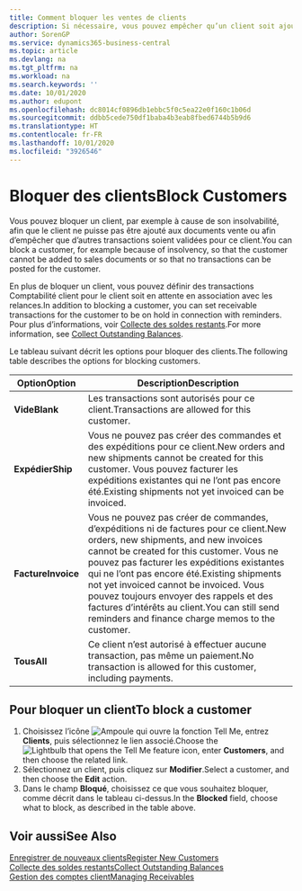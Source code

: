 ```yaml
---
title: Comment bloquer les ventes de clients
description: Si nécessaire, vous pouvez empêcher qu’un client soit ajouté aux documents de vente et d’autres transactions de vente.
author: SorenGP
ms.service: dynamics365-business-central
ms.topic: article
ms.devlang: na
ms.tgt_pltfrm: na
ms.workload: na
ms.search.keywords: ''
ms.date: 10/01/2020
ms.author: edupont
ms.openlocfilehash: dc8014cf0896db1ebbc5f0c5ea22e0f160c1b06d
ms.sourcegitcommit: ddbb5cede750df1baba4b3eab8fbed6744b5b9d6
ms.translationtype: HT
ms.contentlocale: fr-FR
ms.lasthandoff: 10/01/2020
ms.locfileid: "3926546"
---
```

# <a name="block-customers"></a><span data-ttu-id="776b9-103">Bloquer des clients</span><span class="sxs-lookup"><span data-stu-id="776b9-103">Block Customers</span></span>
<span data-ttu-id="776b9-104">Vous pouvez bloquer un client, par exemple à cause de son insolvabilité, afin que le client ne puisse pas être ajouté aux documents vente ou afin d’empêcher que d’autres transactions soient validées pour ce client.</span><span class="sxs-lookup"><span data-stu-id="776b9-104">You can block a customer, for example because of insolvency, so that the customer cannot be added to sales documents or so that no transactions can be posted for the customer.</span></span>

<span data-ttu-id="776b9-105">En plus de bloquer un client, vous pouvez définir des transactions Comptabilité client pour le client soit en attente en association avec les relances.</span><span class="sxs-lookup"><span data-stu-id="776b9-105">In addition to blocking a customer, you can set receivable transactions for the customer to be on hold in connection with reminders.</span></span> <span data-ttu-id="776b9-106">Pour plus d’informations, voir [Collecte des soldes restants](receivables-collect-outstanding-balances.md).</span><span class="sxs-lookup"><span data-stu-id="776b9-106">For more information, see [Collect Outstanding Balances](receivables-collect-outstanding-balances.md).</span></span>   

<span data-ttu-id="776b9-107">Le tableau suivant décrit les options pour bloquer des clients.</span><span class="sxs-lookup"><span data-stu-id="776b9-107">The following table describes the options for blocking customers.</span></span>  

|<span data-ttu-id="776b9-108">Option</span><span class="sxs-lookup"><span data-stu-id="776b9-108">Option</span></span>|<span data-ttu-id="776b9-109">Description</span><span class="sxs-lookup"><span data-stu-id="776b9-109">Description</span></span>|  
|--------------------|------------|  
|<span data-ttu-id="776b9-110">**Vide**</span><span class="sxs-lookup"><span data-stu-id="776b9-110">**Blank**</span></span>|<span data-ttu-id="776b9-111">Les transactions sont autorisés pour ce client.</span><span class="sxs-lookup"><span data-stu-id="776b9-111">Transactions are allowed for this customer.</span></span>|
|<span data-ttu-id="776b9-112">**Expédier**</span><span class="sxs-lookup"><span data-stu-id="776b9-112">**Ship**</span></span>|<span data-ttu-id="776b9-113">Vous ne pouvez pas créer des commandes et des expéditions pour ce client.</span><span class="sxs-lookup"><span data-stu-id="776b9-113">New orders and new shipments cannot be created for this customer.</span></span> <span data-ttu-id="776b9-114">Vous pouvez facturer les expéditions existantes qui ne l’ont pas encore été.</span><span class="sxs-lookup"><span data-stu-id="776b9-114">Existing shipments not yet invoiced can be invoiced.</span></span>|  
|<span data-ttu-id="776b9-115">**Facture**</span><span class="sxs-lookup"><span data-stu-id="776b9-115">**Invoice**</span></span>|<span data-ttu-id="776b9-116">Vous ne pouvez pas créer de commandes, d’expéditions ni de factures pour ce client.</span><span class="sxs-lookup"><span data-stu-id="776b9-116">New orders, new shipments, and new invoices cannot be created for this customer.</span></span> <span data-ttu-id="776b9-117">Vous ne pouvez pas facturer les expéditions existantes qui ne l’ont pas encore été.</span><span class="sxs-lookup"><span data-stu-id="776b9-117">Existing shipments not yet invoiced cannot be invoiced.</span></span> <span data-ttu-id="776b9-118">Vous pouvez toujours envoyer des rappels et des factures d’intérêts au client.</span><span class="sxs-lookup"><span data-stu-id="776b9-118">You can still send reminders and finance charge memos to the customer.</span></span>|  
|<span data-ttu-id="776b9-119">**Tous**</span><span class="sxs-lookup"><span data-stu-id="776b9-119">**All**</span></span>|<span data-ttu-id="776b9-120">Ce client n’est autorisé à effectuer aucune transaction, pas même un paiement.</span><span class="sxs-lookup"><span data-stu-id="776b9-120">No transaction is allowed for this customer, including payments.</span></span>|  

## <a name="to-block-a-customer"></a><span data-ttu-id="776b9-121">Pour bloquer un client</span><span class="sxs-lookup"><span data-stu-id="776b9-121">To block a customer</span></span>  
1. <span data-ttu-id="776b9-122">Choisissez l’icône ![Ampoule qui ouvre la fonction Tell Me](media/ui-search/search_small.png "Dites-moi ce que vous voulez faire"), entrez **Clients**, puis sélectionnez le lien associé.</span><span class="sxs-lookup"><span data-stu-id="776b9-122">Choose the ![Lightbulb that opens the Tell Me feature](media/ui-search/search_small.png "Tell me what you want to do") icon, enter **Customers**, and then choose the related link.</span></span>
2. <span data-ttu-id="776b9-123">Sélectionnez un client, puis cliquez sur **Modifier**.</span><span class="sxs-lookup"><span data-stu-id="776b9-123">Select a customer, and then choose the **Edit** action.</span></span>
3. <span data-ttu-id="776b9-124">Dans le champ **Bloqué**, choisissez ce que vous souhaitez bloquer, comme décrit dans le tableau ci-dessus.</span><span class="sxs-lookup"><span data-stu-id="776b9-124">In the **Blocked** field, choose what to block, as described in the table above.</span></span>

## <a name="see-also"></a><span data-ttu-id="776b9-125">Voir aussi</span><span class="sxs-lookup"><span data-stu-id="776b9-125">See Also</span></span>  
[<span data-ttu-id="776b9-126">Enregistrer de nouveaux clients</span><span class="sxs-lookup"><span data-stu-id="776b9-126">Register New Customers</span></span>](sales-how-register-new-customers.md)  
[<span data-ttu-id="776b9-127">Collecte des soldes restants</span><span class="sxs-lookup"><span data-stu-id="776b9-127">Collect Outstanding Balances</span></span>](receivables-collect-outstanding-balances.md)  
[<span data-ttu-id="776b9-128">Gestion des comptes client</span><span class="sxs-lookup"><span data-stu-id="776b9-128">Managing Receivables</span></span>](receivables-manage-receivables.md)  
